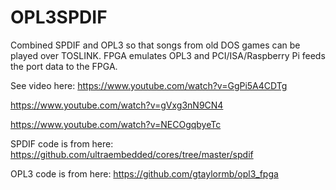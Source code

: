 # OPL3SPDIF

Combined SPDIF and OPL3 so that songs from old DOS games can be played over TOSLINK. FPGA emulates OPL3 and PCI/ISA/Raspberry Pi feeds the port data to the FPGA.

See video here:
https://www.youtube.com/watch?v=GgPi5A4CDTg

https://www.youtube.com/watch?v=gVxg3nN9CN4

https://www.youtube.com/watch?v=NECOgqbyeTc

SPDIF code is from here:
https://github.com/ultraembedded/cores/tree/master/spdif

OPL3 code is from here:
https://github.com/gtaylormb/opl3_fpga
